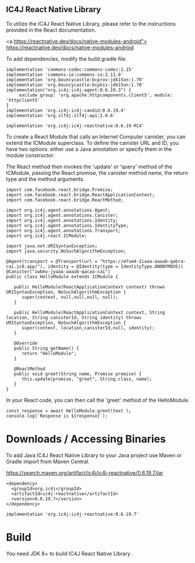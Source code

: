 ## IC4J React Native Library 

To utilize the IC4J React Native Library, please refer to the instructions provided in the React documentation.

<a https://reactnative.dev/docs/native-modules-android">
https://reactnative.dev/docs/native-modules-android
</a>

To add dependencies, modify the build.gradle file.

```
implementation 'commons-codec:commons-codec:1.15'
implementation 'commons-io:commons-io:2.11.0'
implementation 'org.bouncycastle:bcprov-jdk15on:1.70'
implementation 'org.bouncycastle:bcpkix-jdk15on:1.70'
implementation("org.ic4j:ic4j-agent:0.6.19.3") {
     exclude group: 'org.apache.httpcomponents.client5', module: 'httpclient5'
}
implementation 'org.ic4j:ic4j-candid:0.6.19.4'
implementation 'org.slf4j:slf4j-api:2.0.6'

implementation 'org.ic4j:ic4j-reactnative:0.6.19-RC4'
```

To create a React Module that calls an Internet Computer canister, you can extend the ICModule superclass. To define the canister URL and ID, you have two options: either use a Java annotation or specify them in the module constructor.

The React method then invokes the 'update' or 'query' method of the ICModule, passing the React promise, the canister method name, the return type and the method arguments.

```
import com.facebook.react.bridge.Promise;
import com.facebook.react.bridge.ReactApplicationContext;
import com.facebook.react.bridge.ReactMethod;

import org.ic4j.agent.annotations.Agent;
import org.ic4j.agent.annotations.Canister;
import org.ic4j.agent.annotations.Identity;
import org.ic4j.agent.annotations.IdentityType;
import org.ic4j.agent.annotations.Transport;
import org.ic4j.react.ICModule;

import java.net.URISyntaxException;
import java.security.NoSuchAlgorithmException;

@Agent(transport = @Transport(url = "https://m7sm4-2iaaa-aaaab-qabra-cai.ic0.app/"), identity = @Identity(type = IdentityType.ANONYMOUS))
@Canister("zwbmv-jyaaa-aaaab-qacaa-cai")
public class HelloModule extends ICModule {

   public HelloModule(ReactApplicationContext context) throws URISyntaxException, NoSuchAlgorithmException {
      super(context, null,null,null, null);
   }

   public HelloModule(ReactApplicationContext context, String location, String canisterId, String identity) throws URISyntaxException, NoSuchAlgorithmException {
      super(context, location,canisterId,null, identity);
   }

   @Override
   public String getName() {
      return "HelloModule";
   }
   
   @ReactMethod
   public void greet(String name, Promise promise) {
      this.update(promise, "greet", String.class, name);
   } 
}      

```

In your React code, you can then call the 'greet' method of the HelloModule.

```
const response = await HelloModule.greet(text );
console.log(`Response is ${response}`);
```


# Downloads / Accessing Binaries

To add Java IC4J React Native Library to your Java project use Maven or Gradle import from Maven Central.

<a href="https://search.maven.org/artifact/ic4j/ic4j-reactnative/0.6.19.7/jar">
https://search.maven.org/artifact/ic4j/ic4j-reactnative/0.6.19.7/jar
</a>

```
<dependency>
  <groupId>org.ic4j</groupId>
  <artifactId>ic4j-reactnative</artifactId>
  <version>0.6.19.7</version>
</dependency>
```

```
implementation 'org.ic4j:ic4j-reactnative:0.6.19.7'
```


# Build

You need JDK 8+ to build IC4J React Native Library .
